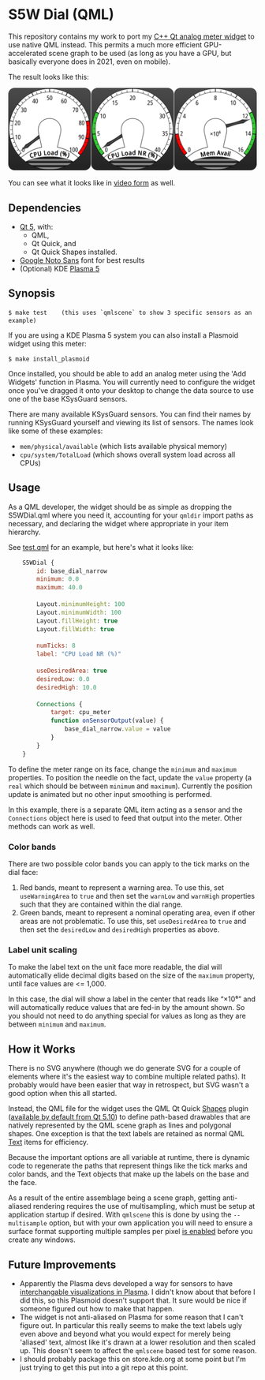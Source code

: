 # S5W Dial (QML)

This repository contains my work to port my [C++ Qt analog meter
widget](https://bitbucket.org/mpyne/dial-demo/) to use native QML instead. This
permits a much more efficient GPU-accelerated scene graph to be used (as long
as you have a GPU, but basically everyone does in 2021, even on mobile).

The result looks like this:

![Screenshot](screenshot.png)

You can see what it looks like in [video form](dial-video.mkv) as well.

## Dependencies

* [Qt 5](https://doc.qt.io/qt-5/index.html), with:
  * QML,
  * Qt Quick, and
  * Qt Quick Shapes installed.
* [Google Noto Sans](https://fonts.google.com/specimen/Noto+Sans) font for best results
* (Optional) KDE [Plasma 5](https://kde.org/plasma-desktop/)

## Synopsis

    $ make test    (this uses `qmlscene` to show 3 specific sensors as an example)

If you are using a KDE Plasma 5 system you can also install a Plasmoid widget
using this meter:

    $ make install_plasmoid

Once installed, you should be able to add an analog meter using the 'Add
Widgets' function in Plasma.  You will currently need to configure the widget
once you've dragged it onto your desktop to change the data source to use one
of the base KSysGuard sensors.

There are many available KSysGuard sensors. You can find their names by
running KSysGuard yourself and viewing its list of sensors. The names look like
some of these examples:

* `mem/physical/available`  (which lists available physical memory)
* `cpu/system/TotalLoad`    (which shows overall system load across all CPUs)

## Usage

As a QML developer, the widget should be as simple as dropping the S5WDial.qml
where you need it, accounting for your `qmldir` import paths as necessary, and
declaring the widget where appropriate in your item hierarchy.

See [test.qml](test.qml) for an example, but here's what it looks like:

```qml
    S5WDial {
        id: base_dial_narrow
        minimum: 0.0
        maximum: 40.0

        Layout.minimumHeight: 100
        Layout.minimumWidth: 100
        Layout.fillHeight: true
        Layout.fillWidth: true

        numTicks: 8
        label: "CPU Load NR (%)"

        useDesiredArea: true
        desiredLow: 0.0
        desiredHigh: 10.0

        Connections {
            target: cpu_meter
            function onSensorOutput(value) {
                base_dial_narrow.value = value
            }
        }
    }
```

To define the meter range on its face, change the `minimum` and `maximum`
properties. To position the needle on the fact, update the `value` property (a
`real` which should be between `minimum` and `maximum`). Currently the position
update is animated but no other input smoothing is performed.

In this example, there is a separate QML item acting as a sensor and the
`Connections` object here is used to feed that output into the meter. Other
methods can work as well.

### Color bands

There are two possible color bands you can apply to the tick marks on the dial face:

1. Red bands, meant to represent a warning area.  To use this, set
   `useWarningArea` to `true` and then set the `warnLow` and `warnHigh`
   properties such that they are contained within the dial range.
2. Green bands, meant to represent a nominal operating area, even if other
   areas are not problematic.  To use this, set `useDesiredArea` to `true` and
   then set the `desiredLow` and `desiredHigh` properties as above.

### Label unit scaling

To make the label text on the unit face more readable, the dial will
automatically elide decimal digits based on the size of the `maximum` property,
until face values are <= 1,000.

In this case, the dial will show a label in the center that reads like “×10⁶”
and will automatically reduce values that are fed-in by the amount shown. So
you should not need to do anything special for values as long as they are
between `minimum` and `maximum`.

## How it Works

There is no SVG anywhere (though we do generate SVG for a couple of elements
where it's the easiest way to combine multiple related paths). It probably
would have been easier that way in retrospect, but SVG wasn't a good option
when this all started.

Instead, the QML file for the widget uses the QML Qt Quick
[Shapes](https://doc.qt.io/qt-5/qtquick-shapes-qmlmodule.html) plugin
([available by default from Qt
5.10](https://www.qt.io/blog/2017/07/07/let-there-be-shapes)) to define
path-based drawables that are natively represented by the QML scene graph as
lines and polygonal shapes. One exception is that the text labels are retained
as normal QML [Text](https://doc.qt.io/qt-5/qml-qtquick-text.html) items for
efficiency.

Because the important options are all variable at runtime, there is dynamic
code to regenerate the paths that represent things like the tick marks and
color bands, and the Text objects that make up the labels on the base and the
face.

As a result of the entire assemblage being a scene graph, getting anti-aliased
rendering requires the use of multisampling, which must be setup at application
startup if desired.  With `qmlscene` this is done by using the `--multisample`
option, but with your own application you will need to ensure a surface format
supporting multiple samples per pixel [is
enabled](https://doc.qt.io/qt-5/qsurfaceformat.html#setDefaultFormat) before
you create any windows.

## Future Improvements

* Apparently the Plasma devs developed a way for sensors to have
  [interchangable visualizations in
  Plasma](https://store.kde.org/browse/cat/597/order/latest/).  I didn't know
  about that before I did this, so this Plasmoid doesn't support that.  It sure
  would be nice if someone figured out how to make that happen.
* The widget is not anti-aliased on Plasma for some reason that I can't figure
  out. In particular this really seems to make the text labels ugly even above
  and beyond what you would expect for merely being 'aliased' text, almost like
  it's drawn at a lower resolution and then scaled up. This doesn't seem to
  affect the `qmlscene` based test for some reason.
* I should probably package this on store.kde.org at some point but I'm just
  trying to get this put into a git repo at this point.
